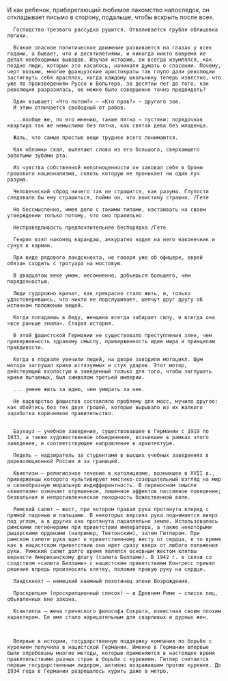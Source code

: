    И как ребенок, приберегающий любимое лакомство напоследок, он откладывает письмо в сторону, подальше, чтобы вскрыть после всех.

      Господство трезвого рассудка рушится. Отваливается грубая облицовка логики.

      Всякое опасное политическое движение развивается на глазах у всех годами, а бывает, что и десятилетиями, и никогда никто вовремя не делал необходимых выводов. Изучая историю, он всегда изумлялся, как поздно люди, которых это касалось, начинали думать о спасении. Почему, черт возьми, многие французские аристократы так глупо дали революции застигнуть себя врасплох, когда каждому школьнику теперь известно, что уже по произведениям Руссо и Вольтера, за десятки лет до того, как революция разразилась, ее можно было совершенно точно предвидеть?

      Один взывает: «Что потом?» – «Кто прав?» – другого зов.
      И этим отличается свободный от рабов.

      ...вообще же, по его мнению, такие пятна – пустяки: порядочная квартира так же немыслима без пятна, как святая дева без младенца.

      Жаль, что самые простые вещи труднее всего понимаются.

      Как обломки скал, вылетают слова из его большого, сверкающего золотыми зубами рта.

      Из чувства собственной неполноценности он заковал себя в броню грошового национализма, сквозь которую не проникает ни один луч разума.

      Человеческий сброд ничего так не страшится, как разума. Глупости следовало бы ему страшиться, пойми он, что воистину страшно. /Гете

      Но бессмысленно, имея дело с такими типами, настаивать на своем утверждении только потому, что оно правильно.

      Несправедливость предпочтительнее беспорядка /Гете

      Генрих взял наконец карандаш, аккуратно надел на него наконечник и сунул в карман.

      При виде рядового ландскнехта, не говоря уже об офицере, еврей обязан сходить с тротуара на мостовую.

      В двадцатом веке умом, несомненно, добьешься большего, чем порядочностью.

      Люди судорожно кричат, как прекрасно стало жить, и, только удостоверившись, что никто не подслушивает, шепчут друг другу об истинном положении вещей.

      Когда попадаешь в беду, женщина всегда забирает силу, и всегда она «все раньше знала». Старая история.

      В этой фашистской Германии не существовало преступления злее, чем приверженность здравому смыслу, приверженность идее мира и принципам правдивости.

      Когда в подвале увечили людей, на дворе заводили мотоцикл. Шум мотора заглушал крики истязуемых и стук ударов. Этот мотор, действующий вхолостую и заведенный только для того, чтобы заглушать крики пытаемых, был символом третьей империи.

      ... умнее жить за идею, чем умирать за нее.

      Не варварство фашистов составляло проблему для масс, мучило другое: как обойтись без тех двух грошей, которые вырывало из их жалкого заработка коричневое правительство.


      Баухауз – учебное заведение, существовавшее в Германии с 1919 по 1933, а также художественное объединение, возникшее в рамках этого заведения, и соответствующее направление в архитектуре.
      
      Педель – надзиратель за студентами в высших учебных заведениях в дореволюционной России и за границей.

      Квиетизм – религиозное течение в католицизме, возникшее в XVII в., приверженцы которого культивируют мистико-созерцательный взгляд на мир и своеобразную моральную индифферентность. В переносном смысле «квиетизм» означает отрешенное, лишенное аффектов пассивное поведение; безвольная и непротивленческая покорность божественной воле.

      Римский салют – жест, при котором правая рука протянута вперед с прямой ладонью и пальцами. В некоторых версиях рука поднимается вверх под углом, а в других она протянута параллельно земле. Использовалась римскими легионерами при приветствии императора, а также некоторыми рыцарскими орденами (например, Тевтонским), затем Гитлером. При римском салюте рука идет к приветственному жесту от сердца, в то время как в нацистском приветствии она идет сразу вверх от любого положения руки. Римский салют долго время являлся основным жестом клятвы верности Американскому флагу (салюта Беллами). В 1942 г. в связи со сходством «салюта Беллами» с нацистским приветствием Конгресс принял решение впредь произносить клятву, положив правую руку на сердце.

      Ландскнехт – немецкий наемный пехотинец эпохи Возрождения.
      
      Проскрипция (проскрипционный список) – в Древнем Риме – список лиц, объявленных вне закона.
      
      Ксантиппа – жена греческого философа Сократа, известная своим плохим характером. Ее имя стало нарицательным для сварливых и дурных жен.
      


      Впервые в истории, государственную поддержку компания по борьбе с курением получила в нацистской Германии. Именно в Германии впервые были опробованы многие методы, которые применяются в настоящее время правительствами разных стран в борьбе с курением. Гитлер считается первым государственным лидером, активно возражавшим против курения. До 1934 года в Германии разрешалось курить даже в метро.
